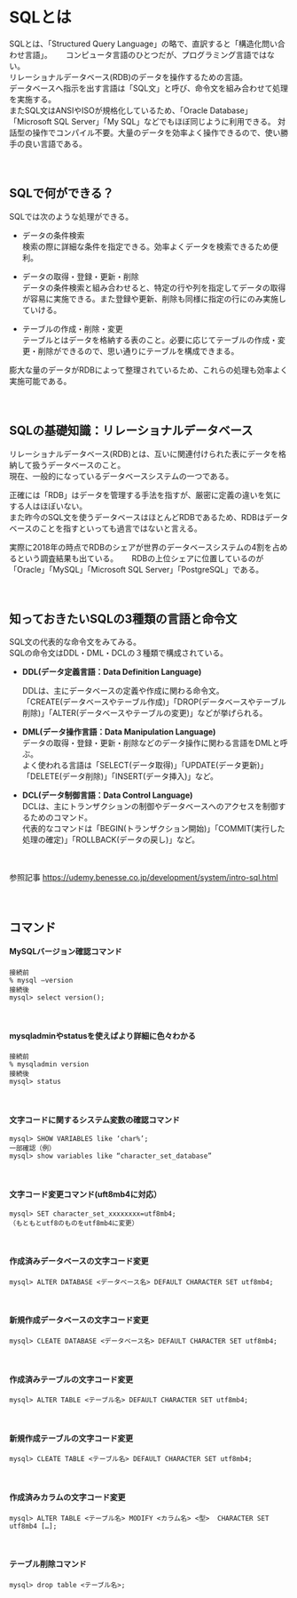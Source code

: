 # SQLとは
SQLとは、「Structured Query Language」の略で、直訳すると「構造化問い合わせ言語」。　　
コンピュータ言語のひとつだが、プログラミング言語ではない。  
リレーショナルデータベース(RDB)のデータを操作するための言語。  
データベースへ指示を出す言語は「SQL文」と呼び、命令文を組み合わせて処理を実施する。  
またSQL文はANSIやISOが規格化しているため、「Oracle Database」「Microsoft SQL Server」「My SQL」などでもほぼ同じように利用できる。
対話型の操作でコンパイル不要。大量のデータを効率よく操作できるので、使い勝手の良い言語である。  
<br>
<br>

## SQLで何ができる？
SQLでは次のような処理ができる。  

- データの条件検索  
検索の際に詳細な条件を指定できる。効率よくデータを検索できるため便利。　　  

- データの取得・登録・更新・削除  
データの条件検索と組み合わせると、特定の行や列を指定してデータの取得が容易に実施できる。また登録や更新、削除も同様に指定の行にのみ実施していける。  
  
- テーブルの作成・削除・変更  
テーブルとはデータを格納する表のこと。必要に応じてテーブルの作成・変更・削除ができるので、思い通りにテーブルを構成できまる。  
  
膨大な量のデータがRDBによって整理されているため、これらの処理も効率よく実施可能である。  
<br>
<br>

## SQLの基礎知識：リレーショナルデータベース
リレーショナルデータベース(RDB)とは、互いに関連付けられた表にデータを格納して扱うデータベースのこと。  
現在、一般的になっているデータベースシステムの一つである。  

正確には「RDB」はデータを管理する手法を指すが、厳密に定義の違いを気にする人はほぼいない。  
また昨今のSQL文を使うデータベースはほとんどRDBであるため、RDBはデータベースのことを指すといっても過言ではないと言える。　　

実際に2018年の時点でRDBのシェアが世界のデータベースシステムの4割を占めるという調査結果も出ている。　　
RDBの上位シェアに位置しているのが「Oracle」「MySQL」「Microsoft SQL Server」「PostgreSQL」である。  
<br>
<br>

## 知っておきたいSQLの3種類の言語と命令文
SQL文の代表的な命令文をみてみる。  
SQLの命令文はDDL・DML・DCLの３種類で構成されている。  

- **DDL(データ定義言語：Data Definition Language)**  

  DDLは、主にデータベースの定義や作成に関わる命令文。  
  「CREATE(データベースやテーブル作成)」「DROP(データベースやテーブル削除)」「ALTER(データベースやテーブルの変更)」などが挙げられる。  
  
- **DML(データ操作言語：Data Manipulation Language)**  
  データの取得・登録・更新・削除などのデータ操作に関わる言語をDMLと呼ぶ。  
  よく使われる言語は「SELECT(データ取得)」「UPDATE(データ更新)」「DELETE(データ削除)」「INSERT(データ挿入)」など。  
  
- **DCL(データ制御言語：Data Control Language)**  
  DCLは、主にトランザクションの制御やデータベースへのアクセスを制御するためのコマンド。  
  代表的なコマンドは「BEGIN(トランザクション開始)」「COMMIT(実行した処理の確定)」「ROLLBACK(データの戻し)」など。  
  <br>
  <br>

参照記事
https://udemy.benesse.co.jp/development/system/intro-sql.html  
<br>
<br>

## コマンド
#### MySQLバージョン確認コマンド
```
接続前
% mysql —version
接続後
mysql> select version();
```
<br>

#### mysqladminやstatusを使えばより詳細に色々わかる
```
接続前
% mysqladmin version
接続後
mysql> status
```
<br>

#### 文字コードに関するシステム変数の確認コマンド
```
mysql> SHOW VARIABLES like ‘char%’;
一部確認（例）
mysql> show variables like “character_set_database”
```
<br>

#### 文字コード変更コマンド(uft8mb4に対応）
```
mysql> SET character_set_xxxxxxxx=utf8mb4;
（もともとutf8のものをutf8mb4に変更）
```
<br>

#### 作成済みデータベースの文字コード変更
```
mysql> ALTER DATABASE <データベース名> DEFAULT CHARACTER SET utf8mb4;
```
<br>

#### 新規作成データベースの文字コード変更
```
mysql> CLEATE DATABASE <データベース名> DEFAULT CHARACTER SET utf8mb4;
```
<br>

#### 作成済みテーブルの文字コード変更
```
mysql> ALTER TABLE <テーブル名> DEFAULT CHARACTER SET utf8mb4;
```
<br>

#### 新規作成テーブルの文字コード変更
```
mysql> CLEATE TABLE <テーブル名> DEFAULT CHARACTER SET utf8mb4;
```
<br>

#### 作成済みカラムの文字コード変更
```
mysql> ALTER TABLE <テーブル名> MODIFY <カラム名> <型>  CHARACTER SET utf8mb4 […];
```
<br>

#### テーブル削除コマンド
```
mysql> drop table <テーブル名>;
```
